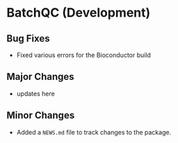# BatchQC (Development)

## Bug Fixes
* Fixed various errors for the Bioconductor build

## Major Changes
* updates here

## Minor Changes
* Added a `NEWS.md` file to track changes to the package.

